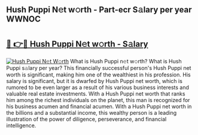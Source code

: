 ## Hush Puppi N𝚎t w𝚘rth - Part-ecr S𝚊lary per year WWNOC

# <h2><a href="http://gc1s4ef.nevu.top/?p=Hush+Puppi">🔗 👉🔴 Hush Puppi N𝚎t w𝚘rth - S𝚊lary</a></h2>

[![Hush Puppi N𝚎t W𝚘rth](https://i.imgur.com/Oavwk0R.jpeg)](http://gc1s4ef.nevu.top/?p=Hush+Puppi)
What is Hush Puppi n𝚎t w𝚘rth? What is Hush Puppi s𝚊lary per year?
This financially successful person's Hush Puppi net worth is significant, making him one of the wealthiest in his profession. His salary is significant, but it is dwarfed by Hush Puppi net worth, which is rumored to be even larger as a result of his various business interests and valuable real estate investments. With a Hush Puppi net worth that ranks him among the richest individuals on the planet, this man is recognized for his business acumen and financial acumen. With a Hush Puppi net worth in the billions and a substantial income, this wealthy person is a leading illustration of the power of diligence, perseverance, and financial intelligence.
